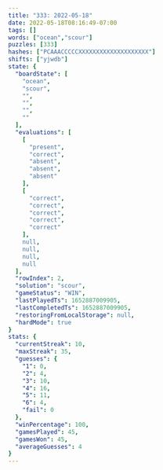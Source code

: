 ```yaml
---
title: "333: 2022-05-18"
date: 2022-05-18T08:16:49-07:00
tags: []
words: ["ocean","scour"]
puzzles: [333]
hashes: ["PCAAACCCCCXXXXXXXXXXXXXXXXXXXX"]
shifts: ["yjwdb"]
state: {
  "boardState": [
    "ocean",
    "scour",
    "",
    "",
    "",
    ""
  ],
  "evaluations": [
    [
      "present",
      "correct",
      "absent",
      "absent",
      "absent"
    ],
    [
      "correct",
      "correct",
      "correct",
      "correct",
      "correct"
    ],
    null,
    null,
    null,
    null
  ],
  "rowIndex": 2,
  "solution": "scour",
  "gameStatus": "WIN",
  "lastPlayedTs": 1652887009905,
  "lastCompletedTs": 1652887009905,
  "restoringFromLocalStorage": null,
  "hardMode": true
}
stats: {
  "currentStreak": 10,
  "maxStreak": 35,
  "guesses": {
    "1": 0,
    "2": 4,
    "3": 10,
    "4": 16,
    "5": 11,
    "6": 4,
    "fail": 0
  },
  "winPercentage": 100,
  "gamesPlayed": 45,
  "gamesWon": 45,
  "averageGuesses": 4
}
---
```


<!-- more -->
